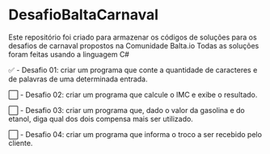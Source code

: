 # DesafioBaltaCarnaval

Este repositório foi criado para armazenar os códigos de soluções para os desafios de carnaval propostos na Comunidade Balta.io
Todas as soluções foram feitas usando a linguagem C#

✅ - Desafio 01: criar um programa que conte a quantidade de caracteres e de palavras de uma determinada entrada.

⬜ - Desafio 02: criar um programa que calcule o IMC e exibe o resultado.

⬜ - Desafio 03: criar um programa que, dado o valor da gasolina e do etanol, diga qual dos dois compensa mais ser utilizado.

⬜ - Desafio 04: criar um programa que informa o troco a ser recebido pelo cliente.
